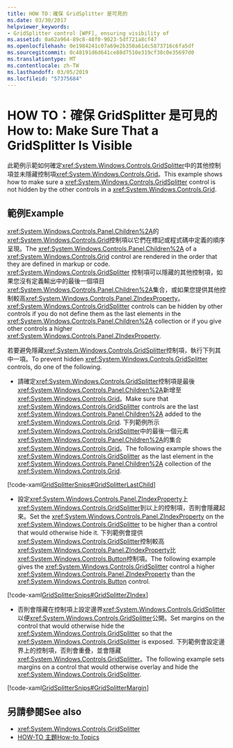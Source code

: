 ```yaml
---
title: HOW TO：確保 GridSplitter 是可見的
ms.date: 03/30/2017
helpviewer_keywords:
- GridSplitter control [WPF], ensuring visibility of
ms.assetid: 0a62a964-89c8-48f0-9023-5df721a8cf47
ms.openlocfilehash: 0e1984241c07a69e2b350a61dc5873716c6fa5df
ms.sourcegitcommit: 0c48191d6d641ce88d7510e319cf38c0e35697d0
ms.translationtype: MT
ms.contentlocale: zh-TW
ms.lasthandoff: 03/05/2019
ms.locfileid: "57375684"
---
```

# <a name="how-to-make-sure-that-a-gridsplitter-is-visible"></a><span data-ttu-id="79621-102">HOW TO：確保 GridSplitter 是可見的</span><span class="sxs-lookup"><span data-stu-id="79621-102">How to: Make Sure That a GridSplitter Is Visible</span></span>
<span data-ttu-id="79621-103">此範例示範如何確定<xref:System.Windows.Controls.GridSplitter>中的其他控制項並未隱藏控制項<xref:System.Windows.Controls.Grid>。</span><span class="sxs-lookup"><span data-stu-id="79621-103">This example shows how to make sure a <xref:System.Windows.Controls.GridSplitter> control is not hidden by the other controls in a <xref:System.Windows.Controls.Grid>.</span></span>  
  
## <a name="example"></a><span data-ttu-id="79621-104">範例</span><span class="sxs-lookup"><span data-stu-id="79621-104">Example</span></span>  
 <span data-ttu-id="79621-105"><xref:System.Windows.Controls.Panel.Children%2A>的<xref:System.Windows.Controls.Grid>控制項以它們在標記或程式碼中定義的順序呈現。</span><span class="sxs-lookup"><span data-stu-id="79621-105">The <xref:System.Windows.Controls.Panel.Children%2A> of a <xref:System.Windows.Controls.Grid> control are rendered in the order that they are defined in markup or code.</span></span> <span data-ttu-id="79621-106"><xref:System.Windows.Controls.GridSplitter> 控制項可以隱藏的其他控制項，如果您沒有定義輸出中的最後一個項目<xref:System.Windows.Controls.Panel.Children%2A>集合，或如果您提供其他控制較高<xref:System.Windows.Controls.Panel.ZIndexProperty>。</span><span class="sxs-lookup"><span data-stu-id="79621-106"><xref:System.Windows.Controls.GridSplitter> controls can be hidden by other controls if you do not define them as the last elements in the <xref:System.Windows.Controls.Panel.Children%2A> collection or if you give other controls a higher <xref:System.Windows.Controls.Panel.ZIndexProperty>.</span></span>  
  
 <span data-ttu-id="79621-107">若要避免隱藏<xref:System.Windows.Controls.GridSplitter>控制項，執行下列其中一項。</span><span class="sxs-lookup"><span data-stu-id="79621-107">To prevent hidden <xref:System.Windows.Controls.GridSplitter> controls, do one of the following.</span></span>  
  
-   <span data-ttu-id="79621-108">請確定<xref:System.Windows.Controls.GridSplitter>控制項是最後<xref:System.Windows.Controls.Panel.Children%2A>新增至<xref:System.Windows.Controls.Grid>。</span><span class="sxs-lookup"><span data-stu-id="79621-108">Make sure that <xref:System.Windows.Controls.GridSplitter> controls are the last <xref:System.Windows.Controls.Panel.Children%2A> added to the <xref:System.Windows.Controls.Grid>.</span></span> <span data-ttu-id="79621-109">下列範例所示<xref:System.Windows.Controls.GridSplitter>中的最後一個元素<xref:System.Windows.Controls.Panel.Children%2A>的集合<xref:System.Windows.Controls.Grid>。</span><span class="sxs-lookup"><span data-stu-id="79621-109">The following example shows the <xref:System.Windows.Controls.GridSplitter> as the last element in the <xref:System.Windows.Controls.Panel.Children%2A> collection of the <xref:System.Windows.Controls.Grid>.</span></span>  
  
 [!code-xaml[GridSplitterSnips#GridSplitterLastChild](~/samples/snippets/csharp/VS_Snippets_Wpf/GridSplitterSnips/CSharp/Window1.xaml#gridsplitterlastchild)]  
  
-   <span data-ttu-id="79621-110">設定<xref:System.Windows.Controls.Panel.ZIndexProperty>上<xref:System.Windows.Controls.GridSplitter>到以上的控制項，否則會隱藏起來。</span><span class="sxs-lookup"><span data-stu-id="79621-110">Set the <xref:System.Windows.Controls.Panel.ZIndexProperty> on the <xref:System.Windows.Controls.GridSplitter> to be higher than a control that would otherwise hide it.</span></span> <span data-ttu-id="79621-111">下列範例會提供<xref:System.Windows.Controls.GridSplitter>控制較高<xref:System.Windows.Controls.Panel.ZIndexProperty>比<xref:System.Windows.Controls.Button>控制項。</span><span class="sxs-lookup"><span data-stu-id="79621-111">The following example gives the <xref:System.Windows.Controls.GridSplitter> control a higher <xref:System.Windows.Controls.Panel.ZIndexProperty> than the <xref:System.Windows.Controls.Button> control.</span></span>  
  
 [!code-xaml[GridSplitterSnips#GridSplitterZIndex](~/samples/snippets/csharp/VS_Snippets_Wpf/GridSplitterSnips/CSharp/Window1.xaml#gridsplitterzindex)]  
  
-   <span data-ttu-id="79621-112">否則會隱藏在控制項上設定邊界<xref:System.Windows.Controls.GridSplitter>以便<xref:System.Windows.Controls.GridSplitter>公開。</span><span class="sxs-lookup"><span data-stu-id="79621-112">Set margins on the control that would otherwise hide the <xref:System.Windows.Controls.GridSplitter> so that the <xref:System.Windows.Controls.GridSplitter> is exposed.</span></span> <span data-ttu-id="79621-113">下列範例會設定邊界上的控制項，否則會重疊，並會隱藏<xref:System.Windows.Controls.GridSplitter>。</span><span class="sxs-lookup"><span data-stu-id="79621-113">The following example sets margins on a control that would otherwise overlay and hide the <xref:System.Windows.Controls.GridSplitter>.</span></span>  
  
 [!code-xaml[GridSplitterSnips#GridSplitterMargin](~/samples/snippets/csharp/VS_Snippets_Wpf/GridSplitterSnips/CSharp/Window1.xaml#gridsplittermargin)]  
  
## <a name="see-also"></a><span data-ttu-id="79621-114">另請參閱</span><span class="sxs-lookup"><span data-stu-id="79621-114">See also</span></span>
- <xref:System.Windows.Controls.GridSplitter>
- [<span data-ttu-id="79621-115">HOW-TO 主題</span><span class="sxs-lookup"><span data-stu-id="79621-115">How-to Topics</span></span>](gridsplitter-how-to-topics.md)
